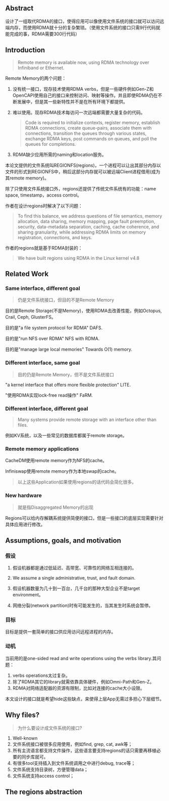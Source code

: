## Abstract

设计了一组取代RDMA的接口，使得应用可以像使用文件系统的接口就可以访问远端内存，而使用RDMA就十分的复杂繁琐。（使用文件系统的接口只需9行代码就能完成的事，RDMA需要300行代码）



## Introduction

> Remote memory is available now, using RDMA technology over Infiniband or Ethernet.

Remote Memory的两个问题：

1. 没有统一接口，现存技术使用RDMA verbs，但是一些硬件例如Gen-Z和OpenCAPI使用自己的接口来控制访问、映射等操作。并且即使RDMA仍在不断发展中，但是其一些新特性并不是在所有环境下都提供。

2. 难以使用。现存RDMA技术每访问一次远端都需要大量复杂的代码。

   > Code is required to initialize contexts, register memory, establish RDMA connections, create queue-pairs, associate them with connections, transition the queues through various states, exchange RDMA keys, post commands on queues, and poll the queues for completions.

3. RDMA缺少应用所需的naming和location服务。



本论文提供的文件系统叫REGIONFS(regions)，一个进程可以让出其部分内存以文件的形式到REGIONFS中，稍后这部分内存就可以被远端Client进程借用(成为其remote memory)。

除了只使用文件系统接口外，regions还提供了传统文件系统有的功能：name space, timestamp，access control。

作者在设计regions时解决了以下问题：

> To find this balance, we address questions of file semantics, memory allocation, data sharing, memory mapping, page fault preemption, security, data-metadata separation, caching, cache coherence, and sharing granularity, while addressing RDMA limits on memory registration, connections, and keys.

作者的regions就是基于RDMA封装的：

> We have built regions using RDMA in the Linux kernel v4.8



## Related Work

### Same interface, different goal

> 仍是文件系统接口，但目的不是Remote Memory

目的是Remote Storage(不是Memory)，使用RDMA去改善性能，例如Octopus, Crail, Ceph, GlusterFS。

目的是"a file system protocol for RDMA" DAFS.

目的是"run NFS over RDMA" NFS with RDMA.

目的是"manage large local memories" Towards O(1) memory.

### Different interface, same goal

> 目的仍是Remote Memory，但不是文件系统接口

"a kernel interface that offers more flexible protection" LITE.

"使用RDMA实现lock-free read操作" FaRM.

### Different interface, different goal

> Many systems provide remote storage with an interface other than files.

例如KV系统，以及一些常见的数据库都属于remote storage。

### Remote memory applications

CacheDM使用remote memory作为NFS的cache。

Infiniswap使用remote memory作为本地swap的cache。

> 以上这些Application如果使用regions的话代码会简化很多。

### New hardware

> 就是指Disaggregated Memory的出现

Regions可以给内存解耦系统提供简便的接口，但是一些接口的底层实现需要针对具体应用进行修改。



## Assumptions, goals, and motivation

### 假设

1. 假设机器都是通过低延迟、高带宽、可靠性的网络互相连接的。
2.  We assume a single administrative, trust, and fault domain.
3. 假设机器数量为几十到一百台，几千台的那种大型企业不是target environment。

4. 网络分裂(network partition)时有可能发生的，当其发生时系统会暂停。

### 目标

目标是提供一套简单的接口供应用访问远程进程的内存。

### 动机

当前用的是one-sided read and write operations using the verbs library.其问题：

1. verbs operations太过复杂。
2. 除了RDMA其它的library就需依靠具体硬件，例如Omni-Path和Gen-Z。
3. RDMA对网络适配器的资源有限制，比如对连接的cache大小设限。

本文设计的接口就是希望hide这些缺点，来使得上层App无需过多担心下层细节。



## Why files?

> 为什么要设计成文件系统的接口?

1. Well-known
2. 文件系统接口被很多应用使用，例如find, grep, cat, awk等；
3. 所有主流语言都支持文件操作，这些语言要支持regions的话只需要再移植必要的同步库就可。
4. 有很多tool支持插入到文件系统调用之中进行debug, trace等；
5. 文件系统支持目录树，方便管理data；
6. 文件系统支持access control；



## The regions abstraction

